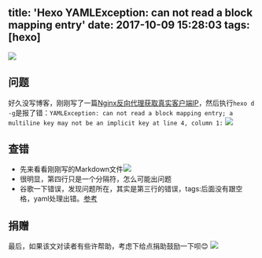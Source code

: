 title: 'Hexo YAMLException: can not read a block mapping entry'
date: 2017-10-09 15:28:03
tags: [hexo]
---
![](https://avatars2.githubusercontent.com/u/6375567?v=4&s=200)

## 问题
好久没写博客，刚刚写了一篇[Nginx反向代理获取真实客户端IP](/2017/10/09/Nginx-Real-Client-IP/)，然后执行`hexo d -g`是报了错：`YAMLException: can not read a block mapping entry; a multiline key may not be an implicit key at line 4, column 1:`
![][img01]

## 查错
* 先来看看刚刚写的Markdown文件![][img02]
* 很明显，第四行只是一个分隔符，怎么可能出问题
* 谷歌一下错误，发现问题所在，其实是第三行的错误，tags:后面没有跟空格，yaml处理出错。[参考](https://github.com/fbrctr/fabricator/issues/241)

## 捐赠
最后，如果该文对读者有些许帮助，考虑下给点捐助鼓励一下呗😊
![](https://image.blog.chaosjohn.com/donate-me.png)

[img01]: https://image.blog.chaosjohn.com/Hexo-YAMLException-can-not-read-a-block-mapping-entry/screenshot-of-problem.png
[img02]: https://image.blog.chaosjohn.com/Hexo-YAMLException-can-not-read-a-block-mapping-entry/screenshot-of-markdown.png
